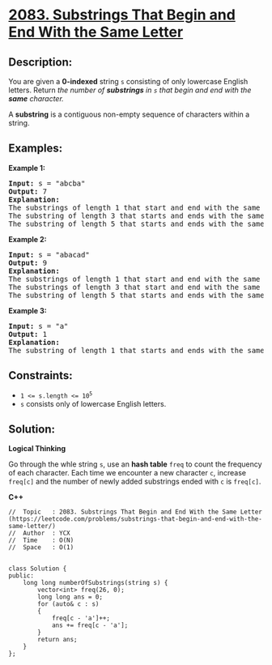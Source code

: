 # [2083. Substrings That Begin and End With the Same Letter](https://leetcode.com/problems/substrings-that-begin-and-end-with-the-same-letter/)


## Description:

<p>You are given a <strong>0-indexed</strong> string <code>s</code> consisting of only lowercase English letters. Return <em>the number of <strong>substrings</strong> in <code>s</code> that begin and end with the <strong>same</strong> character.</em></p>

<p>A <strong>substring</strong> is a contiguous non-empty sequence of characters within a string.</p>


## Examples:

<strong>Example 1:</strong>
<pre>
<strong>Input:</strong> s = "abcba"
<strong>Output:</strong> 7
<strong>Explanation:</strong> 
The substrings of length 1 that start and end with the same letter are: "a", "b", "c", "b", and "a".
The substring of length 3 that starts and ends with the same letter is: "bcb".
The substring of length 5 that starts and ends with the same letter is: "abcba".
</pre>

<strong>Example 2:</strong>
<pre>
<strong>Input:</strong> s = "abacad"
<strong>Output:</strong> 9
<strong>Explanation:</strong> 
The substrings of length 1 that start and end with the same letter are: "a", "b", "a", "c", "a", and "d".
The substrings of length 3 that start and end with the same letter are: "aba" and "aca".
The substring of length 5 that starts and ends with the same letter is: "abaca".
</pre>

<strong>Example 3:</strong>
<pre>
<strong>Input:</strong> s = "a"
<strong>Output:</strong> 1
<strong>Explanation:</strong> 
The substring of length 1 that starts and ends with the same letter is: "a".
</pre>


## Constraints:

<ul>
    <li><code>1 &lt;= s.length &lt;= 10<sup>5</sup></code></li>
    <li><code>s</code> consists only of lowercase English letters.</li>
</ul>


## Solution:

<strong>Logical Thinking</strong>
<p>Go through the whle string <code>s</code>, use an <strong>hash table</strong> <code>freq</code> to count the frequency of each character. Each time we encounter a new character <code>c</code>, increase <code>freq[c]</code> and the number of newly added substrings ended with <code>c</code> is <code>freq[c]</code>.</p>


<strong>C++</strong>

```
//  Topic   : 2083. Substrings That Begin and End With the Same Letter (https://leetcode.com/problems/substrings-that-begin-and-end-with-the-same-letter/)
//  Author  : YCX
//  Time    : O(N)
//  Space   : O(1)


class Solution {
public:
    long long numberOfSubstrings(string s) {
        vector<int> freq(26, 0);
        long long ans = 0;
        for (auto& c : s)
        {
            freq[c - 'a']++;
            ans += freq[c - 'a'];
        }
        return ans;
    }
};
```